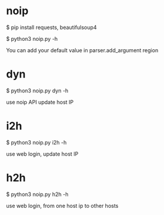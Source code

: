 # noip
$ pip install requests, beautifulsoup4

$ python3 noip.py -h

You can add your default value in parser.add_argument region
# dyn
$ python3 noip.py dyn -h

use noip API update host IP
# i2h
$ python3 noip.py i2h -h

use web login, update host IP
# h2h
$ python3 noip.py h2h -h

use web login, from one host ip to other hosts
